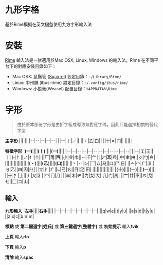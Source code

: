 

# 九形字格
基於Rime模擬在英文鍵盤使用九方字形輸入法
# 安裝
[Rime](https://github.com/rime) 輸入法是一款適用於Mac OSX, Linux, Windows 的輸入法，Rime 在不同平台下的對應安裝目錄如下：
 * Mac OSX: 鼠鬚管 ([Squirrel](https://github.com/rime/squirrel)) 設定目錄：`~/Library/Rime/` 
 * Linux: 中州韻 (ibus-rime) 設定目錄：`~/.config/ibus/rime/` 
 *  Windows: 小狼毫(Weasel) 配置目錄：`%APPDATA%\Rime`
# 字形
> 由於原本部份字形是由折字組成導致無對應字碼，因此只能選擇相關的替代字型

**主字形**
||||||
|--|--|--|--|--|
||一|丨|／||
||・|乙|口||
||十|✕|冂||
|||||

**特徵字形**
|**(一)**||||**(丨)**||||**(一)**||||
|--|--|--|--|--|--|--|--|--|--|--|--|
||一|工|王||丨|卜|忄||ノ|亻|个|
||厂|雨|西||小|业|巾||⥒|千|𥫗|
||ፖ|耳|镸||中|聿|由||ㇰ|勹|白|
|||||||||||||||
|**(・)**||||**(乙)**||||**(口)**||||
||丶|丷|シ||乛|厶|马||口|尸|日|
||亠|宀|广||阝|刁|乙||四|因|臼|
||立|礻|疒||ட|弓|幺||目|足|田|
|||||||||||||||
|**(十)**||||**(一)**||||**(一)**||||
||十|扌|土||ナ|又|犭||冖|冂|月|
||丰|木|耂||力|女|大||几|门|馬|
||艹|廿|車||𡗗|戈|七||匚|コ|山|

## 輸入
**九形輸入**
|**左手**||||**右手**||||
|--|--|--|--|--|--|--|--|
||q|w|e||t|y|u|
||a|s|d||t|y|u|
||z|x|c||b|n|m|

**標點** 或 **第二鍵選字[姓氏]** 或 **第三鍵選字[整體字]** 或 **初始提示** 輸入**fvik**

**上頁** 輸入**rlo**

**下頁** 輸入**p**

**清除** 輸入**spac**